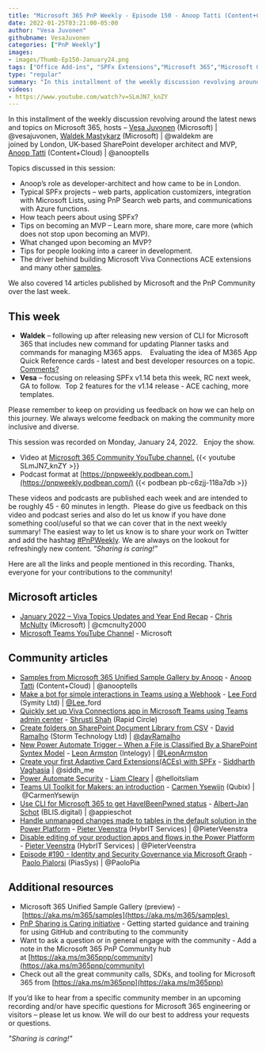 ```yaml
---
title: "Microsoft 365 PnP Weekly - Episode 150 - Anoop Tatti (Content+Cloud)"
date: 2022-01-25T03:21:00-05:00
author: "Vesa Juvonen"
githubname: VesaJuvonen
categories: ["PnP Weekly"]
images:
- images/Thumb-Ep150-January24.png
tags: ["Office Add-ins", "SPFx Extensions","Microsoft 365","Microsoft Graph","Microsoft Teams","SharePoint","SharePoint Framework (SPFx)"]
type: "regular"
summary: "In this installment of the weekly discussion revolving around the latest news and topics on Microsoft 365, hosts – Vesa Juvonen (Microsoft), Waldek Mastykarz (Microsoft) are joined by London, UK-based SharePoint developer architect and MVP, Anoop Tatti (Content+Cloud)"
videos:
- https://www.youtube.com/watch?v=SLmJN7_knZY
---
```


In this installment of the weekly discussion revolving around the latest news and topics on Microsoft 365, hosts – [Vesa Juvonen](https://twitter.com/vesajuvonen) (Microsoft) | @vesajuvonen, [Waldek Mastykarz](https://twitter.com/waldekm) (Microsoft) | @waldekm are joined by London, UK-based SharePoint developer architect and MVP, [Anoop Tatti](https://twitter.com/anooptells) (Content+Cloud) | @anooptells 

Topics discussed in this session:

*   Anoop’s role as developer-architect and how came to be in London.
*   Typical SPFx projects – web parts, application customizers, integration with Microsoft Lists, using PnP Search web parts, and communications with Azure functions.    
*   How teach peers about using SPFx?   
*   Tips on becoming an MVP – Learn more, share more, care more (which does not stop upon becoming an MVP).
*   What changed upon becoming an MVP?
*   Tips for people looking into a career in development.
*   The driver behind building Microsoft Viva Connections ACE extensions and many other [samples](https://adoption.microsoft.com/sample-solution-gallery/author/Anoop-Tatti?action=ajax_plugin_call_sample_solution_gallery&authorId=anoopt&size=8&page=1).

We also covered 14 articles published by Microsoft and the PnP Community over the last week. 

## This week

*   **Waldek** – following up after releasing new version of CLI for Microsoft 365 that includes new command for updating Planner tasks and commands for managing M365 apps.    Evaluating the idea of M365 App Quick Reference cards - latest and best developer resources on a topic.  [Comments?](https://twitter.com/waldekm/status/1485547893427736577)
*   **Vesa** – focusing on releasing SPFx v1.14 beta this week, RC next week, GA to follow.  Top 2 features for the v1.14 release - ACE caching, more templates.

Please remember to keep on providing us feedback on how we can help on this journey. We always welcome feedback on making the community more inclusive and diverse.

This session was recorded on Monday, January 24, 2022.   Enjoy the show. 

*   Video at [Microsoft 365 Community YouTube channel.](https://aka.ms/m365pnp-videos)
    {{< youtube SLmJN7_knZY >}}
*   Podcast format at [https://pnpweekly.podbean.com.](https://pnpweekly.podbean.com/)
    {{< podbean pb-c6zjj-118a7db  >}}

These videos and podcasts are published each week and are intended to be roughly 45 - 60 minutes in length.  Please do give us feedback on this video and podcast series and also do let us know if you have done something cool/useful so that we can cover that in the next weekly summary! The easiest way to let us know is to share your work on Twitter and add the hashtag [#PnPWeekly](https://twitter.com/search?q=%23pnpweekly). We are always on the lookout for refreshingly new content. “_Sharing is caring!”_ 

Here are all the links and people mentioned in this recording. Thanks, everyone for your contributions to the community!

## Microsoft articles

*   [January 2022 – Viva Topics Updates and Year End Recap](https://techcommunity.microsoft.com/t5/microsoft-viva-blog/january-2022-viva-topics-updates-and-year-end-recap/ba-p/3062124) - [Chris McNulty](https://twitter.com/cmcnulty2000) (Microsoft) | @cmcnulty2000
*   [Microsoft Teams YouTube Channel](https://www.youtube.com/c/MicrosoftTeams) - Microsoft

## Community articles

*   [Samples from Microsoft 365 Unified Sample Gallery by Anoop](https://adoption.microsoft.com/sample-solution-gallery/author/Anoop-Tatti?action=ajax_plugin_call_sample_solution_gallery&authorId=anoopt&size=8&page=1) - [Anoop Tatti](https://twitter.com/anooptells) (Content+Cloud) | @anooptells 
*   [Make a bot for simple interactions in Teams using a Webhook](https://techcommunity.microsoft.com/t5/microsoft-365-pnp-blog/make-a-bot-for-simple-interactions-in-teams-using-a-webhook/ba-p/3064378) - [Lee Ford](https://www.twitter.com/lee_ford) (Symity Ltd) | [@Lee](/t5/user/viewprofilepage/user-id/1218535)\_ford
*   [Quickly set up Viva Connections app in Microsoft Teams using Teams admin center](https://techcommunity.microsoft.com/t5/microsoft-365-pnp-blog/quickly-set-up-viva-connections-app-in-microsoft-teams-using/ba-p/3064444) - [Shrusti Shah](https://www.linkedin.com/in/shrushti-shah-bba565162/) (Rapid Circle)
*   [Create folders on SharePoint Document Library from CSV](https://sharepoint-tricks.com/create-folders-on-sharepoint-document-library-from-csv/) - [David Ramalho](https://twitter.com/DavRamalho) (Storm Technology Ltd) | [@davRamalho](/t5/user/viewprofilepage/user-id/718524)
*   [New Power Automate Trigger – When a File is Classified By a SharePoint Syntex Model](https://www.leonarmston.com/2022/01/new-power-automate-trigger-when-a-file-is-classified-by-a-sharepoint-syntex-model/) - [Leon Armston](https://twitter.com/LeonArmston) (Intelogy) | [@LeonArmston](/t5/user/viewprofilepage/user-id/855621)
*   [Create your first Adaptive Card Extensions(ACEs) with SPFx](https://siddharthvaghasia.com/2021/12/29/create-your-first-adaptive-card-extension-with-spfx/) - [Siddharth Vaghasia](https://twitter.com/siddh_me) | @siddh\_me
*   [Power Automate Security](https://helloitsliam.com/2022/01/19/power-automate-security/) - [Liam Cleary](https://twitter.com/helloitsliam) | @helloitsliam
*   [Teams UI Toolkit for Makers: an introduction](https://digipersonal.com/2022/01/19/teams-ui-toolkit-for-makers-an-introduction/) - [Carmen Ysewijn](https://twitter.com/CarmenYsewijn) (Qubix) | @CarmenYsewijn
*   [Use CLI for Microsoft 365 to get HaveIBeenPwned status](https://www.cloudappie.nl/cli-microsoft-haveibeenpwned-status/) - [Albert-Jan Schot](https://twitter.com/appieschot) (BLIS.digital) | @appieschot
*   [Handle unmanaged changes made to tables in the default solution in the Power Platform](https://sharepains.com/2022/01/20/handle-unmanaged-changes-tables-default-solution-power-platform/) - [Pieter Veenstra](https://twitter.com/PieterVeenstra) (HybrIT Services) | @PieterVeenstra
*   [Disable editing of your production apps and flows in the Power Platform](https://sharepains.com/2022/01/19/disable-editing-app-flow-power-platform/) - [Pieter Veenstra](https://twitter.com/PieterVeenstra) (HybrIT Services) | @PieterVeenstra
*   [Episode #190 - Identity and Security Governance via Microsoft Graph](https://www.youtube.com/watch?v=cOPxFNkJ7pM) - [Paolo Pialorsi](https://twitter.com/PaoloPia) (PiasSys) | @PaoloPia

## Additional resources

*   Microsoft 365 Unified Sample Gallery (preview) - [https://aka.ms/m365/samples](https://aka.ms/m365/samples) 
*   [PnP Sharing is Caring initiative](https://aka.ms/sharing-is-caring) \- Getting started guidance and training for using GitHub and contributing to the community
*   Want to ask a question or in general engage with the community - Add a note in the Microsoft 365 PnP Community hub at [https://aka.ms/m365pnp/community](https://aka.ms/m365pnp/community)
*   Check out all the great community calls, SDKs, and tooling for Microsoft 365 from [https://aka.ms/m365pnp](https://aka.ms/m365pnp)

If you’d like to hear from a specific community member in an upcoming recording and/or have specific questions for Microsoft 365 engineering or visitors – please let us know. We will do our best to address your requests or questions.

_"Sharing is caring!"_ 
